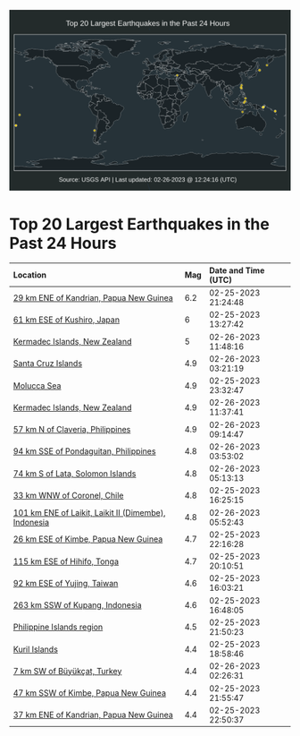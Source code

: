 ![Map](./map.png)

# Top 20 Largest Earthquakes in the Past 24 Hours

| Location | Mag | Date and Time (UTC) |
|:---|:---|:---|
| [29 km ENE of Kandrian, Papua New Guinea](https://earthquake.usgs.gov/earthquakes/eventpage/us6000jrlp) | 6.2 | 02-25-2023 21:24:48 |
| [61 km ESE of Kushiro, Japan](https://earthquake.usgs.gov/earthquakes/eventpage/us6000jrjl) | 6 | 02-25-2023 13:27:42 |
| [Kermadec Islands, New Zealand](https://earthquake.usgs.gov/earthquakes/eventpage/us6000jrq2) | 5 | 02-26-2023 11:48:16 |
| [Santa Cruz Islands](https://earthquake.usgs.gov/earthquakes/eventpage/us6000jrn4) | 4.9 | 02-26-2023 03:21:19 |
| [Molucca Sea](https://earthquake.usgs.gov/earthquakes/eventpage/us6000jrmf) | 4.9 | 02-25-2023 23:32:47 |
| [Kermadec Islands, New Zealand](https://earthquake.usgs.gov/earthquakes/eventpage/us6000jrpv) | 4.9 | 02-26-2023 11:37:41 |
| [57 km N of Claveria, Philippines](https://earthquake.usgs.gov/earthquakes/eventpage/us6000jrp8) | 4.9 | 02-26-2023 09:14:47 |
| [94 km SSE of Pondaguitan, Philippines](https://earthquake.usgs.gov/earthquakes/eventpage/us6000jrn6) | 4.8 | 02-26-2023 03:53:02 |
| [74 km S of Lata, Solomon Islands](https://earthquake.usgs.gov/earthquakes/eventpage/us6000jrng) | 4.8 | 02-26-2023 05:13:13 |
| [33 km WNW of Coronel, Chile](https://earthquake.usgs.gov/earthquakes/eventpage/us6000jrkg) | 4.8 | 02-25-2023 16:25:15 |
| [101 km ENE of Laikit, Laikit II (Dimembe), Indonesia](https://earthquake.usgs.gov/earthquakes/eventpage/us6000jrnr) | 4.8 | 02-26-2023 05:52:43 |
| [26 km ESE of Kimbe, Papua New Guinea](https://earthquake.usgs.gov/earthquakes/eventpage/us6000jrm5) | 4.7 | 02-25-2023 22:16:28 |
| [115 km ESE of Hihifo, Tonga](https://earthquake.usgs.gov/earthquakes/eventpage/us6000jrle) | 4.7 | 02-25-2023 20:10:51 |
| [92 km ESE of Yujing, Taiwan](https://earthquake.usgs.gov/earthquakes/eventpage/us6000jrkd) | 4.6 | 02-25-2023 16:03:21 |
| [263 km SSW of Kupang, Indonesia](https://earthquake.usgs.gov/earthquakes/eventpage/us6000jrkp) | 4.6 | 02-25-2023 16:48:05 |
| [Philippine Islands region](https://earthquake.usgs.gov/earthquakes/eventpage/us6000jrlx) | 4.5 | 02-25-2023 21:50:23 |
| [Kuril Islands](https://earthquake.usgs.gov/earthquakes/eventpage/us6000jrl8) | 4.4 | 02-25-2023 18:58:46 |
| [7 km SW of Büyükçat, Turkey](https://earthquake.usgs.gov/earthquakes/eventpage/us6000jrn1) | 4.4 | 02-26-2023 02:26:31 |
| [47 km SSW of Kimbe, Papua New Guinea](https://earthquake.usgs.gov/earthquakes/eventpage/us6000jrlz) | 4.4 | 02-25-2023 21:55:47 |
| [37 km ENE of Kandrian, Papua New Guinea](https://earthquake.usgs.gov/earthquakes/eventpage/us6000jrma) | 4.4 | 02-25-2023 22:50:37 |
